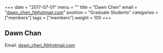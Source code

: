 +++
date = "2017-07-01"
menu = ""
title = "Dawn Chen"
email = "dawn_chen_f@hotmail.com"
position = "Graduate Students"
categories = ["members"]
tags = ["members"]
weight = 100
+++
<br/>

## Dawn Chan

Email: [dawn_chen_f@hotmail.com](mailto:dawn_chen_f@hotmail.com)
